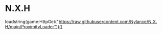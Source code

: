 # N.X.H

loadstring(game:HttpGet("https://raw.githubusercontent.com/Nylance/N.X.H/main/ProximityLoader"))()
